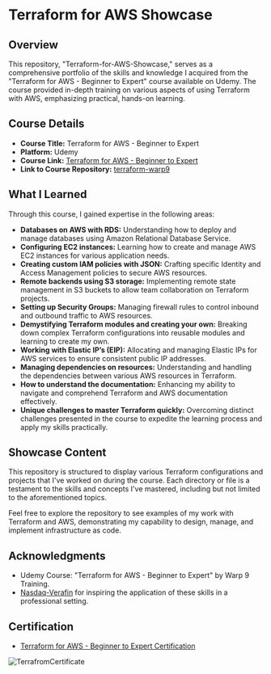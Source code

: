 # Terraform for AWS Showcase

## Overview

This repository, "Terraform-for-AWS-Showcase," serves as a comprehensive portfolio of the skills and knowledge I acquired from the "Terraform for AWS - Beginner to Expert" course available on Udemy. The course provided in-depth training on various aspects of using Terraform with AWS, emphasizing practical, hands-on learning.

## Course Details

- **Course Title:** Terraform for AWS - Beginner to Expert
- **Platform:** Udemy
- **Course Link:** [Terraform for AWS - Beginner to Expert](https://www.udemy.com/course/terraform-fast-track/?utm_source=adwords&utm_medium=udemyads&utm_campaign=Webindex_Catchall_la.EN_cc.CA&utm_term=_._ag_119831896715_._ad_533102824920_._kw__._de_c_._dm__._pl__._ti_dsa-799027599032_._li_9000014_._pd__._&matchtype=&gclid=Cj0KCQjwk6SwBhDPARIsAJ59GwfL-tfnHTEmKztZQvKdzCXDlwZCEQPtQQhwPADpKjZscNOeQeP0g-8aAnxjEALw_wcB&couponCode=2021PM20)
- **Link to Course Repository:** [terraform-warp9](https://github.com/addamstj/terraform-warp9)
## What I Learned

Through this course, I gained expertise in the following areas:

- **Databases on AWS with RDS:** Understanding how to deploy and manage databases using Amazon Relational Database Service.
- **Configuring EC2 instances:** Learning how to create and manage AWS EC2 instances for various application needs.
- **Creating custom IAM policies with JSON:** Crafting specific Identity and Access Management policies to secure AWS resources.
- **Remote backends using S3 storage:** Implementing remote state management in S3 buckets to allow team collaboration on Terraform projects.
- **Setting up Security Groups:** Managing firewall rules to control inbound and outbound traffic to AWS resources.
- **Demystifying Terraform modules and creating your own:** Breaking down complex Terraform configurations into reusable modules and learning to create my own.
- **Working with Elastic IP’s (EIP):** Allocating and managing Elastic IPs for AWS services to ensure consistent public IP addresses.
- **Managing dependencies on resources:** Understanding and handling the dependencies between various AWS resources in Terraform.
- **How to understand the documentation:** Enhancing my ability to navigate and comprehend Terraform and AWS documentation effectively.
- **Unique challenges to master Terraform quickly:** Overcoming distinct challenges presented in the course to expedite the learning process and apply my skills practically.

## Showcase Content

This repository is structured to display various Terraform configurations and projects that I've worked on during the course. Each directory or file is a testament to the skills and concepts I've mastered, including but not limited to the aforementioned topics.

Feel free to explore the repository to see examples of my work with Terraform and AWS, demonstrating my capability to design, manage, and implement infrastructure as code.


## Acknowledgments
- Udemy Course: "Terraform for AWS - Beginner to Expert" by Warp 9 Training.
- [Nasdaq-Verafin](https://verafin.com/) for inspiring the application of these skills in a professional setting.

## Certification
- [Terraform for AWS - Beginner to Expert Certification](https://www.udemy.com/certificate/UC-a0d6122f-10cd-466f-a31d-628148179ce9/)

![TerrafromCertificate](https://github.com/DavidGuamanDavila/Terraform-for-AWS-Showcase/assets/92492748/ad293725-770c-4e32-a313-fc7ef09c1b67)
